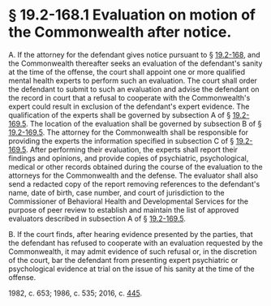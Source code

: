 # § 19.2-168.1 Evaluation on motion of the Commonwealth after notice.

<p>A. If the attorney for the defendant gives notice pursuant to § <a href='http://law.lis.virginia.gov/vacode/19.2-168/'>19.2-168</a>, and the Commonwealth thereafter seeks an evaluation of the defendant's sanity at the time of the offense, the court shall appoint one or more qualified mental health experts to perform such an evaluation. The court shall order the defendant to submit to such an evaluation and advise the defendant on the record in court that a refusal to cooperate with the Commonwealth's expert could result in exclusion of the defendant's expert evidence. The qualification of the experts shall be governed by subsection A of § <a href='http://law.lis.virginia.gov/vacode/19.2-169.5/'>19.2-169.5</a>. The location of the evaluation shall be governed by subsection B of § <a href='http://law.lis.virginia.gov/vacode/19.2-169.5/'>19.2-169.5</a>. The attorney for the Commonwealth shall be responsible for providing the experts the information specified in subsection C of § <a href='http://law.lis.virginia.gov/vacode/19.2-169.5/'>19.2-169.5</a>. After performing their evaluation, the experts shall report their findings and opinions, and provide copies of psychiatric, psychological, medical or other records obtained during the course of the evaluation to the attorneys for the Commonwealth and the defense. The evaluator shall also send a redacted copy of the report removing references to the defendant's name, date of birth, case number, and court of jurisdiction to the Commissioner of Behavioral Health and Developmental Services for the purpose of peer review to establish and maintain the list of approved evaluators described in subsection A of § <a href='http://law.lis.virginia.gov/vacode/19.2-169.5/'>19.2-169.5</a>.</p><p>B. If the court finds, after hearing evidence presented by the parties, that the defendant has refused to cooperate with an evaluation requested by the Commonwealth, it may admit evidence of such refusal or, in the discretion of the court, bar the defendant from presenting expert psychiatric or psychological evidence at trial on the issue of his sanity at the time of the offense.</p><p>1982, c. 653; 1986, c. 535; 2016, c. <a href='http://lis.virginia.gov/cgi-bin/legp604.exe?161+ful+CHAP0445'>445</a>.</p>